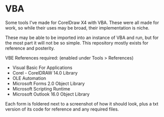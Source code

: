 # VBA
Some tools I've made for CorelDraw X4 with VBA. These were all made for work, so while their uses may be broad, their implementation is niche.

These may be able to be imported into an instance of VBA and run, but for the most part it will not be so simple.
This repository mostly exists for reference and posterity.

VBE References required: (enabled under Tools > References)
- Visual Basic For Applications
- Corel - CorelDRAW 14.0 Library
- OLE Automation
- Microsoft Forms 2.0 Object Library
- Microsoft Scripting Runtime
- Microsoft Outlook 16.0 Object Library

Each form is foldered next to a screenshot of how it should look, plus a txt version of its code for reference and any required files.
